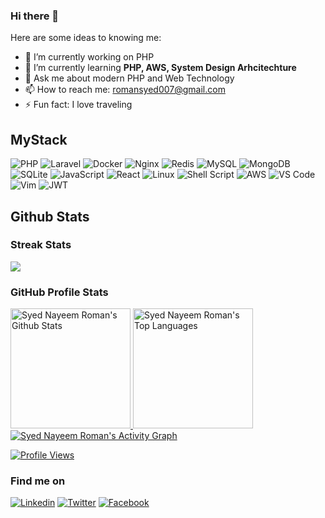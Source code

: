 ### Hi there 👋 

Here are some ideas to knowing me:

- 🔭 I’m currently working on PHP
- 🌱 I’m currently learning **PHP, AWS, System Design Arhcitechture**
- 💬 Ask me about modern PHP and Web Technology 
- 📫 How to reach me: romansyed007@gmail.com
- ⚡  Fun fact: I love traveling 
<!-- - 🧰 Everyday Tools: VS Code, , Bash Script -->


## MyStack
![PHP](https://img.shields.io/badge/php-%23777BB4.svg?style=for-the-badge&logo=php&logoColor=white)
![Laravel](https://img.shields.io/badge/laravel-%23FF2D20.svg?style=for-the-badge&logo=laravel&logoColor=white)
![Docker](https://img.shields.io/badge/docker-%230db7ed.svg?style=for-the-badge&logo=docker&logoColor=white)
![Nginx](https://img.shields.io/badge/nginx-%23009639.svg?style=for-the-badge&logo=nginx&logoColor=white)
![Redis](https://img.shields.io/badge/redis-%23DD0031.svg?style=for-the-badge&logo=redis&logoColor=white)
![MySQL](https://img.shields.io/badge/mysql-%2300f.svg?style=for-the-badge&logo=mysql&logoColor=white)
![MongoDB](https://img.shields.io/badge/MongoDB-4ea94b.svg?style=for-the-badge&logo=mongodb&logoColor=white)
![SQLite](https://img.shields.io/badge/sqlite-%2307405e.svg?style=for-the-badge&logo=sqlite&logoColor=white)
![JavaScript](https://img.shields.io/badge/javascript-%23323330.svg?style=for-the-badge&logo=javascript&logoColor=%23F7DF1E)
![React](https://img.shields.io/badge/react-%2320232a.svg?style=for-the-badge&logo=react&logoColor=%2361DAFB)
![Linux](https://img.shields.io/badge/Linux-FCC624?style=for-the-badge&logo=linux&logoColor=black)
![Shell Script](https://img.shields.io/badge/shell_script-%23121011.svg?style=for-the-badge&logo=gnu-bash&logoColor=white)
![AWS](https://img.shields.io/badge/AWS-%23FF9900.svg?style=for-the-badge&logo=amazon-aws&logoColor=white)
![VS Code](https://img.shields.io/badge/Visual%20Studio%20Code-0078d7.svg?style=for-the-badge&logo=visual-studio-code&logoColor=white)
![Vim](https://img.shields.io/badge/VIM-%2311AB00.svg?style=for-the-badge&logo=vim&logoColor=white)
![JWT](https://img.shields.io/badge/JWT-black?style=for-the-badge&logo=JSON%20web%20tokens)

<!-- ![GitHub stats](https://github-readme-stats.vercel.app/api?username=rsayed007&show_icons=true&theme=vision-friendly-dark) -->

<!-- Github Activities -->
## Github Stats
 <h3> Streak Stats</h3>
 <a href="https://github.com/DenverCoder1/github-readme-streak-stats">
  <p><img src="https://streak-stats.demolab.com?user=rsayed007&theme=monokai-metallian&hide_border=true&mode=weekly&fire=DD2727&sideLabels=F8D866"></p>
</a>

 <h3>GitHub Profile Stats</h3>
<a href="https://github.com/anuraghazra/github-readme-stats">
  <img alt="Syed Nayeem Roman's Github Stats" src="https://denvercoder1-github-readme-stats.vercel.app/api/?username=rsayed007&show_icons=true&include_all_commits=true&count_private=true&theme=vision-friendly-dark&hide_border=true&bg_color=1F222E&title_color=F8D866&icon_color=F8D866" height="192px">
</a>

<a href="https://github.com/anuraghazra/github-readme-stats">
 <img alt="Syed Nayeem Roman's Top Languages" src="https://github-readme-stats.vercel.app/api/top-langs/?username=rsayed007&langs_count=8&layout=compact&theme=react&hide_border=true&bg_color=1F222E&title_color=F8D866&icon_color=F8D866&hide=Jupyter%20Notebook" height="192px">

 <a href="https://github.com/ashutosh00710/github-readme-activity-graph">
 <img alt="Syed Nayeem Roman's Activity Graph" src="https://github-readme-activity-graph.cyclic.app/graph/?username=rsayed007&bg_color=1F222E&color=F8D866&line=009933&point=FFFFFF&hide_border=true">
</a>

  
<!-- ![](https://komarev.com/ghpvc/?username=rsayed007&color=blueviolet&style=plastic&label=PROFILE+VIEWS) -->
 <a href="#"><img src="https://komarev.com/ghpvc/?username=rsayed007&style=for-the-badge&color=red" alt="Profile Views"></a>


### Find me on

[![Linkedin](https://img.shields.io/badge/LinkedIn-0077B5?style=flat-square&logo=linkedin&logoColor=white)](www.linkedin.com/in/syed-nayeem-roman
) 
[![Twitter](https://img.shields.io/badge/Twitter-1DA1F2?style=flat-square&logo=twitter&logoColor=white)](https://twitter.com/romansyed007)
[![Facebook](https://img.shields.io/badge/Facebook-1877F2?style=flat-square&logo=facebook&logoColor=white)](https://twitter.com/romansyed007)
